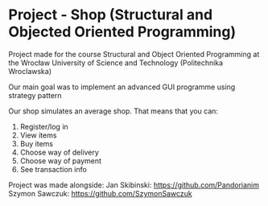 # Project - Shop (Structural and Objected Oriented Programming)
Project made for the course Structural and Object Oriented Programming at the Wrocław University of Science and Technology (Politechnika Wroclawska)

Our main goal was to implement an advanced GUI programme using strategy pattern

Our shop simulates an average shop. That means that you can:
1. Register/log in
2. View items
3. Buy items
4. Choose way of delivery 
5. Choose way of payment
6. See transaction info

Project was made alongside:
Jan Skibinski: https://github.com/Pandorianim
Szymon Sawczuk: https://github.com/SzymonSawczuk
